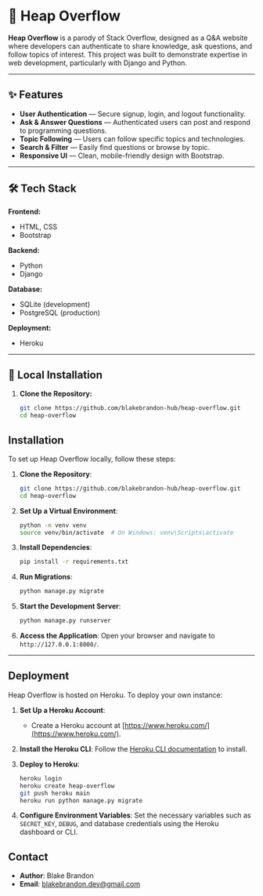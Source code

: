 # 💬 Heap Overflow

**Heap Overflow** is a parody of Stack Overflow, designed as a Q&A website where developers can authenticate to share knowledge, ask questions, and follow topics of interest. This project was built to demonstrate expertise in web development, particularly with Django and Python.

---

## ✨ Features

- **User Authentication** — Secure signup, login, and logout functionality.
- **Ask & Answer Questions** — Authenticated users can post and respond to programming questions.
- **Topic Following** — Users can follow specific topics and technologies.
- **Search & Filter** — Easily find questions or browse by topic.
- **Responsive UI** — Clean, mobile-friendly design with Bootstrap.

---

## 🛠️ Tech Stack

**Frontend:**
- HTML, CSS
- Bootstrap

**Backend:**
- Python
- Django

**Database:**
- SQLite (development)
- PostgreSQL (production)

**Deployment:**
- Heroku

---

## 🧪 Local Installation

1. **Clone the Repository:**
   ```bash
   git clone https://github.com/blakebrandon-hub/heap-overflow.git
   cd heap-overflow


## Installation

To set up Heap Overflow locally, follow these steps:

1. **Clone the Repository**:
   ```bash
   git clone https://github.com/blakebrandon-hub/heap-overflow.git
   cd heap-overflow
   ```

2. **Set Up a Virtual Environment**:
   ```bash
   python -m venv venv
   source venv/bin/activate  # On Windows: venv\Scripts\activate
   ```

3. **Install Dependencies**:
   ```bash
   pip install -r requirements.txt
   ```

4. **Run Migrations**:
   ```bash
   python manage.py migrate
   ```

5. **Start the Development Server**:
   ```bash
   python manage.py runserver
   ```

6. **Access the Application**:
   Open your browser and navigate to `http://127.0.0.1:8000/`.

---

## Deployment

Heap Overflow is hosted on Heroku. To deploy your own instance:

1. **Set Up a Heroku Account**:
   - Create a Heroku account at [https://www.heroku.com/](https://www.heroku.com/).

2. **Install the Heroku CLI**:
   Follow the [Heroku CLI documentation](https://devcenter.heroku.com/articles/heroku-cli) to install.

3. **Deploy to Heroku**:
   ```bash
   heroku login
   heroku create heap-overflow
   git push heroku main
   heroku run python manage.py migrate
   ```

4. **Configure Environment Variables**:
   Set the necessary variables such as `SECRET_KEY`, `DEBUG`, and database credentials using the Heroku dashboard or CLI.




## Contact

- **Author**: Blake Brandon
- **Email**: [blakebrandon.dev@gmail.com](mailto:blakebrandon.dev@gmail.com)

